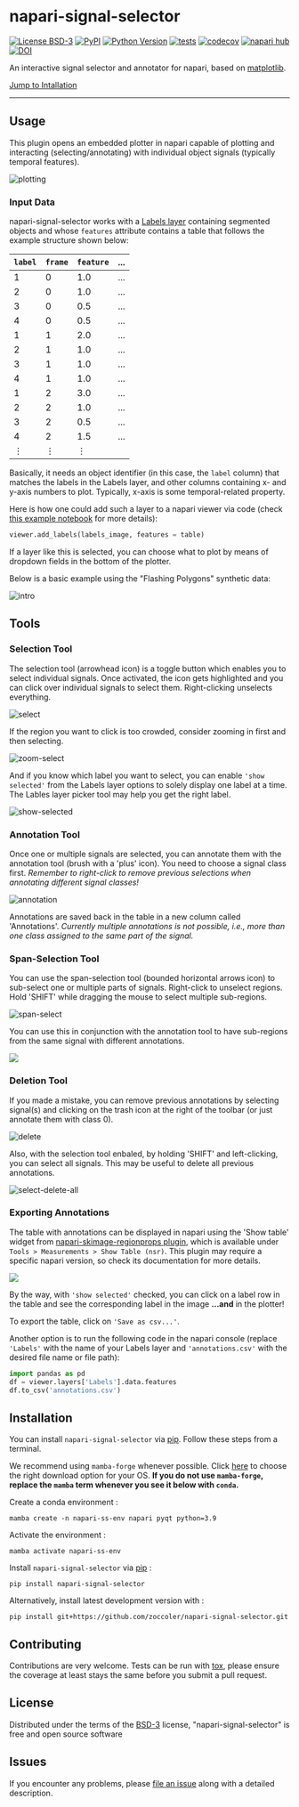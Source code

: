 # napari-signal-selector

[![License BSD-3](https://img.shields.io/pypi/l/napari-signal-selector.svg?color=green)](https://github.com/zoccoler/napari-signal-selector/raw/main/LICENSE)
[![PyPI](https://img.shields.io/pypi/v/napari-signal-selector.svg?color=green)](https://pypi.org/project/napari-signal-selector)
[![Python Version](https://img.shields.io/pypi/pyversions/napari-signal-selector.svg?color=green)](https://python.org)
[![tests](https://github.com/zoccoler/napari-signal-selector/workflows/tests/badge.svg)](https://github.com/zoccoler/napari-signal-selector/actions)
[![codecov](https://codecov.io/gh/zoccoler/napari-signal-selector/branch/main/graph/badge.svg)](https://codecov.io/gh/zoccoler/napari-signal-selector)
[![napari hub](https://img.shields.io/endpoint?url=https://api.napari-hub.org/shields/napari-signal-selector)](https://napari-hub.org/plugins/napari-signal-selector)
[![DOI](https://zenodo.org/badge/661588266.svg)](https://zenodo.org/doi/10.5281/zenodo.10041219)

An interactive signal selector and annotator for napari, based on [matplotlib](https://matplotlib.org/stable/).

[Jump to Intallation](#installation)

----------------------------------

## Usage

This plugin opens an embedded plotter in napari capable of plotting and interacting (selecting/annotating) with individual object signals (typically temporal features).

![plotting](https://github.com/zoccoler/napari-signal-selector/raw/main/images/plotting.gif)

### Input Data

napari-signal-selector works with a [Labels layer](https://napari.org/stable/howtos/layers/labels.html) containing segmented objects and whose `features` attribute contains a table that follows the example structure shown below:

| `label` | `frame` | `feature` | ...  |
|-------|-------|---------|---|
| 1     | 0     | 1.0     | ...  |
| 2     | 0     | 1.0     | ...  |
| 3     | 0     | 0.5     | ...  |
| 4     | 0     | 0.5     | ...  |
| 1     | 1     | 2.0     | ...  |
| 2     | 1     | 1.0     | ...  |
| 3     | 1     | 1.0     | ...  |
| 4     | 1     | 1.0     | ...  |
| 1     | 2     | 3.0     | ...  |
| 2     | 2     | 1.0     | ...  |
| 3     | 2     | 0.5     | ...  |
| 4     | 2     | 1.5     | ...  |
| ⋮     | ⋮     | ⋮     |   |

Basically, it needs an object identifier (in this case, the `label` column) that matches the labels in the Labels layer, and other columns containing x- and y-axis numbers to plot. Typically, x-axis is some temporal-related property.

Here is how one could add such a layer to a napari viewer via code (check [this example notebook](./examples/synthetic_example.ipynb) for more details):

```python
viewer.add_labels(labels_image, features = table)
```

If a layer like this is selected, you can choose what to plot by means of dropdown fields in the bottom of the plotter.

Below is a basic example using the "Flashing Polygons" synthetic data:

![intro](https://github.com/zoccoler/napari-signal-selector/raw/main/images/intro.gif)

## Tools

### Selection Tool

The selection tool (arrowhead icon) is a toggle button which enables you to select individual signals. Once activated, the icon gets highlighted and you can click over individual signals to select them. Right-clicking unselects everything.

![select](https://github.com/zoccoler/napari-signal-selector/raw/main/images/select.gif)

If the region you want to click is too crowded, consider zooming in first and then selecting.

![zoom-select](https://github.com/zoccoler/napari-signal-selector/raw/main/images/zoom_select.gif)

And if you know which label you want to select, you can enable `'show selected'` from the Labels layer options to solely display one label at a time. The Lables layer picker tool may help you get the right label.

![show-selected](https://github.com/zoccoler/napari-signal-selector/raw/main/images/show_selected.gif)

### Annotation Tool

Once one or multiple signals are selected, you can annotate them with the annotation tool (brush with a 'plus' icon). You need to choose a signal class first.
*Remember to right-click to remove previous selections when annotating different signal classes!*

![annotation](https://github.com/zoccoler/napari-signal-selector/raw/main/images/annotation.gif)

Annotations are saved back in the table in a new column called 'Annotations'.
*Currently multiple annotations is not possible, i.e., more than one class assigned to the same part of the signal.*

### Span-Selection Tool

You can use the span-selection tool (bounded horizontal arrows icon) to sub-select one or multiple parts of signals. Right-click to unselect regions. Hold 'SHIFT' while dragging the mouse to select multiple sub-regions.

![span-select](https://github.com/zoccoler/napari-signal-selector/raw/main/images/span_select.gif)

You can use this in conjunction with the annotation tool to have sub-regions from the same signal with different annotations.

![](https://github.com/zoccoler/napari-signal-selector/raw/main/images/span_annotation.gif)

### Deletion Tool

If you made a mistake, you can remove previous annotations by selecting signal(s) and clicking on the trash icon at the right of the toolbar (or just annotate them with class 0).

![delete](https://github.com/zoccoler/napari-signal-selector/raw/main/images/delete.gif)

Also, with the selection tool enbaled, by holding 'SHIFT' and left-clicking, you can select all signals. This may be useful to delete all previous annotations.

![select-delete-all](https://github.com/zoccoler/napari-signal-selector/raw/main/images/select_delete_all.gif)

### Exporting Annotations

The table with annotations can be displayed in napari using the 'Show table' widget from [napari-skimage-regionprops plugin](https://github.com/haesleinhuepf/napari-skimage-regionprops#napari-skimage-regionprops-nsr), which is available under `Tools > Measurements > Show Table (nsr)`. This plugin may require a specific napari version, so check its documentation for more details.

![](https://github.com/zoccoler/napari-signal-selector/raw/main/images/table_view.gif)

By the way, with `'show selected'` checked, you can click on a label row in the table and see the corresponding label in the image **...and** in the plotter!

To export the table, click on `'Save as csv...'`.

Another option is to run the following code in the napari console (replace `'Labels'` with the name of your Labels layer and `'annotations.csv'` with the desired file name or file path):

```python
import pandas as pd
df = viewer.layers['Labels'].data.features
df.to_csv('annotations.csv')
```

## Installation

You can install `napari-signal-selector` via [pip]. Follow these steps from a terminal.

We recommend using `mamba-forge` whenever possible. Click [here](https://github.com/conda-forge/miniforge#mambaforge) to choose the right download option for your OS.
**If you do not use `mamba-forge`, replace the `mamba` term whenever you see it below with `conda`.**

Create a conda environment :

    mamba create -n napari-ss-env napari pyqt python=3.9
    
Activate the environment :

    mamba activate napari-ss-env

Install `napari-signal-selector` via [pip] :

    pip install napari-signal-selector

Alternatively, install latest development version with :

    pip install git+https://github.com/zoccoler/napari-signal-selector.git


## Contributing

Contributions are very welcome. Tests can be run with [tox], please ensure
the coverage at least stays the same before you submit a pull request.

## License

Distributed under the terms of the [BSD-3] license,
"napari-signal-selector" is free and open source software

## Issues

If you encounter any problems, please [file an issue] along with a detailed description.

[napari]: https://github.com/napari/napari
[Cookiecutter]: https://github.com/audreyr/cookiecutter
[@napari]: https://github.com/napari
[MIT]: http://opensource.org/licenses/MIT
[BSD-3]: http://opensource.org/licenses/BSD-3-Clause
[GNU GPL v3.0]: http://www.gnu.org/licenses/gpl-3.0.txt
[GNU LGPL v3.0]: http://www.gnu.org/licenses/lgpl-3.0.txt
[Apache Software License 2.0]: http://www.apache.org/licenses/LICENSE-2.0
[Mozilla Public License 2.0]: https://www.mozilla.org/media/MPL/2.0/index.txt
[cookiecutter-napari-plugin]: https://github.com/napari/cookiecutter-napari-plugin

[file an issue]: https://github.com/zoccoler/napari-signal-selector/issues

[napari]: https://github.com/napari/napari
[tox]: https://tox.readthedocs.io/en/latest/
[pip]: https://pypi.org/project/pip/
[PyPI]: https://pypi.org/
